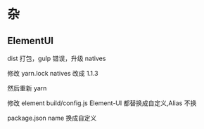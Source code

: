 # 杂

## ElementUI

dist 打包，gulp 错误，升级 natives

修改 yarn.lock natives 改成 1.1.3

然后重新 yarn

修改 element build/config.js Element-UI 都替换成自定义,Alias 不换

package.json name 换成自定义
